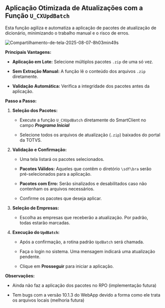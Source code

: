 ## Aplicação Otimizada de Atualizações com a Função `U_CXUpdBatch`

Esta função agiliza e automatiza a aplicação de pacotes de atualização de dicionário, minimizando o trabalho manual e o risco de erros.


![Compartilhamento-de-tela-2025-08-07-8h03min49s](https://github.com/user-attachments/assets/c786eb83-8e2d-41f6-bbac-807a2db2186c)


**Principais Vantagens:**

* **Aplicação em Lote:** Selecione múltiplos pacotes `.zip` de uma só vez.

* **Sem Extração Manual:** A função lê o conteúdo dos arquivos `.zip` diretamente.

* **Validação Automática:** Verifica a integridade dos pacotes antes da aplicação.

**Passo a Passo:**

1. **Seleção dos Pacotes:**
   
   * Execute a função `U_CXUpdBatch` diretamente do SmartClient no campo ***Programa Inicial***
   
   * Selecione todos os arquivos de atualização (`.zip`) baixados do portal da TOTVS.

2. **Validação e Confirmação:**
   
   * Uma tela listará os pacotes selecionados.
   
   * **Pacotes Válidos:** Aqueles que contêm o diretório `\sdf\bra` serão pré-selecionados para a aplicação.
   
   * **Pacotes com Erro:** Serão sinalizados e desabilitados caso não contenham os arquivos necessários.
   
   * Confirme os pacotes que deseja aplicar.

3. **Seleção de Empresas:**
   
   * Escolha as empresas que receberão a atualização. Por padrão, todas estarão marcadas.

4. **Execução do `UpdBatch`:**
   
   * Após a confirmação, a rotina padrão `UpdBatch` será chamada.
   
   * Faça o login no sistema. Uma mensagem indicará uma atualização pendente.
   
   * Clique em **Prosseguir** para iniciar a aplicação.

**Observações:**

- Ainda não faz a aplicação dos pacotes no RPO (implementação futura)

- Tem bugs com a versão 10.1.3 do WebApp devido a forma como ele trata os arquivos locais (melhoria futura)
